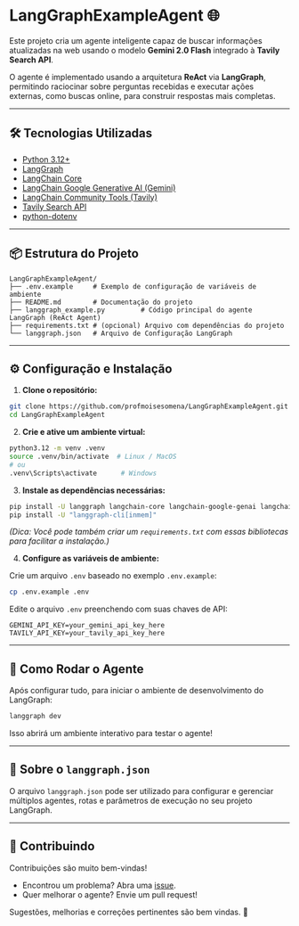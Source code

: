 # LangGraphExampleAgent 🌐

Este projeto cria um agente inteligente capaz de buscar informações atualizadas na web usando o modelo **Gemini 2.0 Flash** integrado à **Tavily Search API**.

O agente é implementado usando a arquitetura **ReAct** via **LangGraph**, permitindo raciocinar sobre perguntas recebidas e executar ações externas, como buscas online, para construir respostas mais completas.

---

## 🛠️ Tecnologias Utilizadas

- [Python 3.12+](https://www.python.org/)
- [LangGraph](https://github.com/langchain-ai/langgraph)
- [LangChain Core](https://github.com/langchain-ai/langchain)
- [LangChain Google Generative AI (Gemini)](https://github.com/langchain-ai/langchain/tree/main/libs/langchain-google-genai)
- [LangChain Community Tools (Tavily)](https://github.com/langchain-ai/langchain/tree/main/libs/langchain-community)
- [Tavily Search API](https://app.tavily.com/)
- [python-dotenv](https://pypi.org/project/python-dotenv/)

---

## 📦 Estrutura do Projeto

```
LangGraphExampleAgent/
├── .env.example     # Exemplo de configuração de variáveis de ambiente
├── README.md        # Documentação do projeto
├── langgraph_example.py         # Código principal do agente LangGraph (ReAct Agent)
├── requirements.txt # (opcional) Arquivo com dependências do projeto
└── langgraph.json   # Arquivo de Configuração LangGraph
```

---

## ⚙️ Configuração e Instalação

1. **Clone o repositório:**

```bash
git clone https://github.com/profmoisesomena/LangGraphExampleAgent.git
cd LangGraphExampleAgent
```

2. **Crie e ative um ambiente virtual:**

```bash
python3.12 -m venv .venv
source .venv/bin/activate  # Linux / MacOS
# ou
.venv\Scripts\activate      # Windows
```

3. **Instale as dependências necessárias:**

```bash
pip install -U langgraph langchain-core langchain-google-genai langchain-community tavily-python python-dotenv
pip install -U "langgraph-cli[inmem]"
```

*(Dica: Você pode também criar um `requirements.txt` com essas bibliotecas para facilitar a instalação.)*

4. **Configure as variáveis de ambiente:**

Crie um arquivo `.env` baseado no exemplo `.env.example`:

```bash
cp .env.example .env
```

Edite o arquivo `.env` preenchendo com suas chaves de API:

```env
GEMINI_API_KEY=your_gemini_api_key_here
TAVILY_API_KEY=your_tavily_api_key_here
```

---

## 🚀 Como Rodar o Agente

Após configurar tudo, para iniciar o ambiente de desenvolvimento do LangGraph:

```bash
langgraph dev
```

Isso abrirá um ambiente interativo para testar o agente!

---

## 💑 Sobre o `langgraph.json`

O arquivo `langgraph.json` pode ser utilizado para configurar e gerenciar múltiplos agentes, rotas e parâmetros de execução no seu projeto LangGraph.


---

## 🤝 Contribuindo

Contribuições são muito bem-vindas!

- Encontrou um problema? Abra uma [issue](https://github.com/profmoisesomena/LangGraphExampleAgent/issues).
- Quer melhorar o agente? Envie um pull request!

Sugestões, melhorias e correções pertinentes são bem vindas. 🚀



